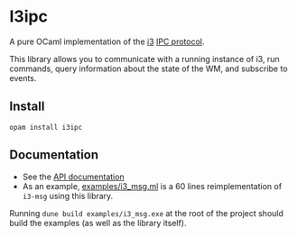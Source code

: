 # I3ipc

A pure OCaml implementation of the [i3](http://i3wm.org) [IPC
protocol](http://i3wm.org/docs/ipc.html).

This library allows you to communicate with a running instance of i3, run
commands, query information about the state of the WM, and subscribe to events.

## Install

```
opam install i3ipc
```

## Documentation

- See the [API documentation](https://armael.github.io/ocaml-i3ipc/dev/I3ipc.html)
- As an example, [examples/i3_msg.ml](examples/i3_msg.ml) is a 60 lines
  reimplementation of `i3-msg` using this library.

Running `dune build examples/i3_msg.exe` at the root of the project
should build the examples (as well as the library itself).
